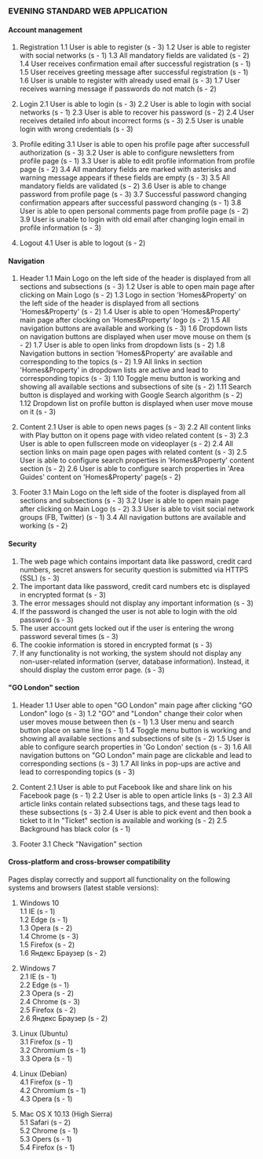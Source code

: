 ### EVENING STANDARD WEB APPLICATION

#### Account management

1. Registration
	1.1 User is able to register (s - 3)
	1.2 User is able to register with social networks (s - 1)
	1.3 All mandatory fields are validated (s - 2)
	1.4 User receives confirmation email after successful registration (s - 1)
	1.5 User receives greeting message after successful registration (s - 1)
	1.6 User is unable to register with already used email (s - 3)
	1.7 User receives warning message if passwords do not match (s - 2)
2. Login
	2.1 User is able to login (s - 3)
	2.2 User is able to login with social networks (s - 1)
	2.3 User is able to recover his password (s - 2)
	2.4 User receives detailed info about incorrect forms (s - 3)
	2.5 User is unable login with wrong credentials (s - 3)

3. Profile editing
	3.1 User is able to open his profile page after successfull authorization (s - 3)
	3.2 User is able to configure newsletters from profile page (s - 1)
	3.3 User is able to edit profile information from profile page (s - 2)
	3.4 All mandatory fields are marked with asterisks and warning message appears if these fields are empty (s - 3)
	3.5 All mandatory fields are validated (s - 2)
	3.6 User is able to change password from profile page (s - 3)
	3.7 Successful password changing confirmation appears after successful password changing (s - 1)
	3.8 User is able to open personal comments page from profile page (s - 2)
	3.9 User is unable to login with old email after changing login email in profile information (s - 3)

4. Logout
	4.1 User is able to logout (s - 2)

#### Navigation

1. Header
	1.1 Main Logo on the left side of the header is displayed from all sections and subsections (s - 3)
	1.2 User is able to open main page after clicking on Main Logo (s - 2)
	1.3 Logo in section 'Homes&Property' on the left side of the header is displayed from all sections 'Homes&Property' (s - 2)
	1.4 User is able to open 'Homes&Property' main page after clocking on 'Homes&Property' logo (s - 2)
	1.5 All navigation buttons are available and working (s - 3)
	1.6 Dropdown lists on navigation buttons are displayed when user move mouse on them (s - 2)
	1.7 User is able to open links from dropdown lists (s - 2)
	1.8 Navigation buttons in section 'Homes&Property' are available and corresponding to the topics (s - 2)
	1.9 All links in section 'Homes&Property' in dropdown lists are active and lead to corresponding topics (s - 3)
	1.10 Toggle menu button is working and showing all available sections and subsections of site (s - 2)
	1.11 Search button is displayed and working with Google Search algorithm (s - 2)
	1.12 Dropdown list on profile button is displayed when user move mouse on it (s - 3)

2. Content
	2.1 User is able to open news pages (s - 3)
	2.2 All content links with Play button on it opens page with video related content (s - 3)
	2.3 User is able to open fullscreen mode on videoplayer (s - 2)
	2.4 All section links on main page open pages with related content (s - 3)
	2.5 User is able to configure search properties in  'Homes&Property' content section (s - 2)
	2.6 User is able to configure search properties in 'Area Guides' content on  'Homes&Property' page(s - 2)

3. Footer
	3.1 Main Logo on the left side of the footer is displayed from all sections and subsections (s - 3)
	3.2 User is able to open main page after clicking on Main Logo (s - 2)
	3.3 User is able to visit social network groups (FB, Twitter) (s - 1)
	3.4 All navigation buttons are available and working (s - 2)

#### Security

1. The web page which contains important data like password, credit card numbers, secret answers for security question is submitted via HTTPS (SSL) (s - 3)
2. The important data like password, credit card numbers etc is displayed in encrypted format   (s - 3)
3. The error messages should not display any important information (s - 3)
4. If the password is changed the user is not able to login with the old password (s - 3)
5. The user account gets locked out if the user is entering the wrong password several times    (s - 3)
6. The cookie information is stored in encrypted format (s - 3)
7. If any functionality is not working, the system should not display any non-user-related information (server, database information). Instead, it should display the custom error page. (s - 3)

#### "GO London" section

1. Header
	1.1 User able to open "GO London" main page after clicking "GO London" logo (s - 3)
	1.2 "GO" and "London" change their color when user moves mouse between then (s - 1)
	1.3 User menu and search button place on same line (s - 1)
	1.4 Toggle menu button is working and showing all available sections and subsections of site (s - 2)
	1.5 User is able to configure search properties in  'Go London' section (s - 3)
	1.6 All navigation buttons on  "GO London" main page are clickable and lead to corresponding sections  (s - 3)
	1.7 All links in pop-ups are active and lead to corresponding topics (s - 3)

2. Content
	2.1 User is able to put Facebook like and share link on his Facebook page (s - 1)
	2.2 User is able to open article links (s - 3)
	2.3 All article links contain related subsections tags, and these tags lead to these subsections  (s - 3)
	2.4 User is able to pick event and then book a ticket to it In "Ticket" section is available and working   (s - 2)
	2.5 Background has black color (s - 1)

3. Footer
	3.1 Check "Navigation" section

#### Cross-platform and cross-browser compatibility  

Pages display correctly and support all functionality on the following systems and browsers (latest stable versions):
1. Windows 10  
    1.1 IE (s - 1)  
    1.2 Edge (s - 1)  
    1.3 Opera (s - 2)  
    1.4 Chrome (s - 3)   
    1.5 Firefox (s - 2)   
    1.6 Яндекс Браузер (s - 2)  
    
2. Windows 7  
    2.1 IE (s - 1)  
    2.2 Edge (s - 1)  
    2.3 Opera (s - 2)  
    2.4 Chrome (s - 3)  
    2.5 Firefox (s - 2)  
    2.6 Яндекс Браузер (s - 2)  
    
3. Linux (Ubuntu)  
    3.1 Firefox (s - 1)  
    3.2 Chromium (s - 1)  
    3.3 Opera (s - 1)  
    
4. Linux (Debian)  
    4.1 Firefox (s - 1)  
    4.2 Chromium (s - 1)  
    4.3 Opera (s - 1)  
    
5. Mac OS X 10.13 (High Sierra)  
    5.1 Safari (s - 2)  
    5.2 Chrome (s - 1)  
    5.3 Opers (s - 1)  
    5.4 Firefox (s - 1)  

